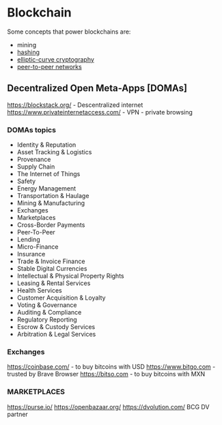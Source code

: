 # Blockchain


Some concepts that power blockchains are:

- mining
- [hashing](https://en.wikipedia.org/wiki/Cryptographic_hash_function)
- [elliptic-curve cryptography](https://en.wikipedia.org/wiki/Elliptic_curve_cryptography) 
- [peer-to-peer networks](https://en.wikipedia.org/wiki/Peer-to-peer)

## Decentralized Open Meta-Apps [DOMAs]

https://blockstack.org/ - Descentralized internet
https://www.privateinternetaccess.com/ - VPN - private browsing

### DOMAs topics

- Identity & Reputation
- Asset Tracking & Logistics
- Provenance
- Supply Chain
- The Internet of Things
- Safety
- Energy Management
- Transportation & Haulage
- Mining & Manufacturing
- Exchanges
- Marketplaces
- Cross-Border Payments
- Peer-To-Peer
- Lending
- Micro-Finance
- Insurance
- Trade & Invoice Finance
- Stable Digital Currencies
- Intellectual & Physical Property Rights
- Leasing & Rental Services
- Health Services
- Customer Acquisition & Loyalty
- Voting & Governance
- Auditing & Compliance
- Regulatory Reporting
- Escrow & Custody Services
- Arbitration & Legal Services

### Exchanges

https://coinbase.com/  - to buy bitcoins with USD
https://www.bitgo.com - trusted by Brave Browser
https://bitso.com - to buy bitcoins with MXN

### MARKETPLACES

https://purse.io/
https://openbazaar.org/
https://dvolution.com/ BCG DV partner

